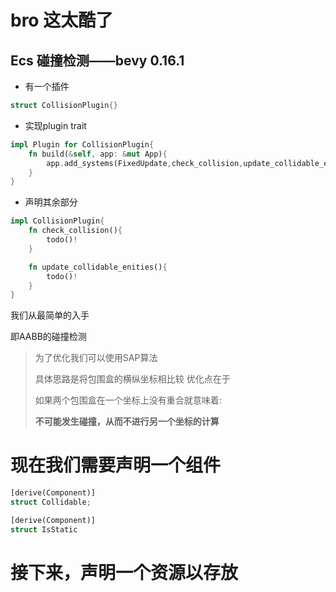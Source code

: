 # bro 这太酷了

## Ecs 碰撞检测——bevy 0.16.1
* 有一个插件
```rust
struct CollisionPlugin{}
```
* 实现plugin trait
```rust
impl Plugin for CollisionPlugin{
    fn build(&self, app: &mut App){
        app.add_systems(FixedUpdate,check_collision,update_collidable_enities);
    }
}
```

* 声明其余部分
```rust
impl CollisionPlugin{
    fn check_collision(){
        todo()!
    }

    fn update_collidable_enities(){
        todo()!
    }
}
```


我们从最简单的入手

即AABB的碰撞检测

>为了优化我们可以使用SAP算法
>
>具体思路是将包围盒的横纵坐标相比较
>优化点在于
>
>如果两个包围盒在一个坐标上没有重合就意味着:
>
>**不可能发生碰撞，从而不进行另一个坐标的计算**

# 现在我们需要声明一个组件

```rust
[derive(Component)]
struct Collidable;

[derive(Component)]
struct IsStatic
```

# 接下来，声明一个资源以存放

```rust

```
